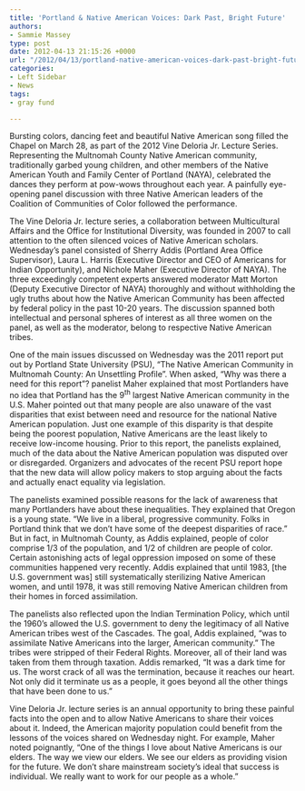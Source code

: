 ```yaml
---
title: 'Portland & Native American Voices: Dark Past, Bright Future'
authors:
- Sammie Massey
type: post
date: 2012-04-13 21:15:26 +0000
url: "/2012/04/13/portland-native-american-voices-dark-past-bright-future/"
categories:
- Left Sidebar
- News
tags:
- gray fund

---
```

Bursting colors, dancing feet and beautiful Native American song filled the Chapel on March 28, as part of the 2012 Vine Deloria Jr. Lecture Series. Representing the Multnomah County Native American community, traditionally garbed young children, and other members of the Native American Youth and Family Center of Portland (NAYA), celebrated the dances they perform at pow-wows throughout each year. A painfully eye-opening panel discussion with three Native American leaders of the Coalition of Communities of Color followed the performance.

The Vine Deloria Jr. lecture series, a collaboration between Multicultural Affairs and the Office for Institutional Diversity, was founded in 2007 to call attention to the often silenced voices of Native American scholars. Wednesday’s panel consisted of Sherry Addis (Portland Area Office Supervisor), Laura L. Harris (Executive Director and CEO of Americans for Indian Opportunity), and Nichole Maher (Executive Director of NAYA). The three exceedingly competent experts answered moderator Matt Morton (Deputy Executive Director of NAYA) thoroughly and without withholding the ugly truths about how the Native American Community has been affected by federal policy in the past 10-20 years. The discussion spanned both intellectual and personal spheres of interest as all three women on the panel, as well as the moderator, belong to respective Native American tribes.

One of the main issues discussed on Wednesday was the 2011 report put out by Portland State University (PSU), “The Native American Community in Multnomah County: An Unsettling Profile”. When asked, “Why was there a need for this report”? panelist Maher explained that most Portlanders have no idea that Portland has the 9<sup>th</sup> largest Native American community in the U.S. Maher pointed out that many people are also unaware of the vast disparities that exist between need and resource for the national Native American population. Just one example of this disparity is that despite being the poorest population, Native Americans are the least likely to receive low-income housing. Prior to this report, the panelists explained, much of the data about the Native American population was disputed over or disregarded. Organizers and advocates of the recent PSU report hope that the new data will allow policy makers to stop arguing about the facts and actually enact equality via legislation.

The panelists examined possible reasons for the lack of awareness that many Portlanders have about these inequalities. They explained that Oregon is a young state. “We live in a liberal, progressive community. Folks in Portland think that we don’t have some of the deepest disparities of race.” But in fact, in Multnomah County, as Addis explained, people of color comprise 1/3 of the population, and 1/2 of children are people of color. Certain astonishing acts of legal oppression imposed on some of these communities happened very recently. Addis explained that until 1983, [the U.S. government was] still systematically sterilizing Native American women, and until 1978, it was still removing Native American children from their homes in forced assimilation.

The panelists also reflected upon the Indian Termination Policy, which until the 1960’s allowed the U.S. government to deny the legitimacy of all Native American tribes west of the Cascades. The goal, Addis explained, “was to assimilate Native Americans into the larger, American community.” The tribes were stripped of their Federal Rights. Moreover, all of their land was taken from them through taxation. Addis remarked, “It was a dark time for us. The worst crack of all was the termination, because it reaches our heart. Not only did it terminate us as a people, it goes beyond all the other things that have been done to us.”

Vine Deloria Jr. lecture series is an annual opportunity to bring these painful facts into the open and to allow Native Americans to share their voices about it. Indeed, the American majority population could benefit from the lessons of the voices shared on Wednesday night. For example, Maher noted poignantly, “One of the things I love about Native Americans is our elders. The way we view our elders. We see our elders as providing vision for the future. We don’t share mainstream society’s ideal that success is individual. We really want to work for our people as a whole.”